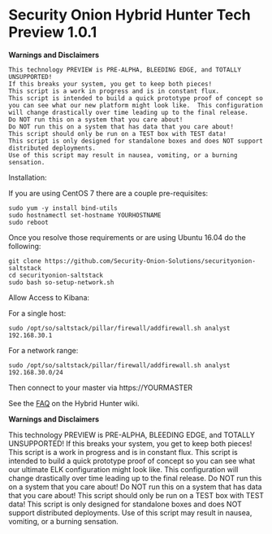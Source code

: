 # Security Onion Hybrid Hunter Tech Preview 1.0.1

**Warnings and Disclaimers**

```
This technology PREVIEW is PRE-ALPHA, BLEEDING EDGE, and TOTALLY UNSUPPORTED!  
If this breaks your system, you get to keep both pieces!  
This script is a work in progress and is in constant flux.  
This script is intended to build a quick prototype proof of concept so you can see what our new platform might look like.  This configuration will change drastically over time leading up to the final release.  
Do NOT run this on a system that you care about!  
Do NOT run this on a system that has data that you care about!  
This script should only be run on a TEST box with TEST data!  
This script is only designed for standalone boxes and does NOT support distributed deployments.  
Use of this script may result in nausea, vomiting, or a burning sensation.  
```

Installation:

If you are using CentOS 7 there are a couple pre-requisites:

```
sudo yum -y install bind-utils
sudo hostnamectl set-hostname YOURHOSTNAME
sudo reboot
```
Once you resolve those requirements or are using Ubuntu 16.04 do the following:

```
git clone https://github.com/Security-Onion-Solutions/securityonion-saltstack
cd securityonion-saltstack
sudo bash so-setup-network.sh
```
Allow Access to Kibana:

For a single host:
```
sudo /opt/so/saltstack/pillar/firewall/addfirewall.sh analyst 192.168.30.1
```
For a network range:
```
sudo /opt/so/saltstack/pillar/firewall/addfirewall.sh analyst 192.168.30.0/24
```
Then connect to your master via https://YOURMASTER

See the [FAQ](https://github.com/Security-Onion-Solutions/securityonion-saltstack/wiki/FAQ) on the Hybrid Hunter wiki.

**Warnings and Disclaimers**

This technology PREVIEW is PRE-ALPHA, BLEEDING EDGE, and TOTALLY UNSUPPORTED!
If this breaks your system, you get to keep both pieces!
This script is a work in progress and is in constant flux.
This script is intended to build a quick prototype proof of concept so you can see what our ultimate ELK configuration might look like.  This configuration will change drastically over time leading up to the final release.
Do NOT run this on a system that you care about!
Do NOT run this on a system that has data that you care about!
This script should only be run on a TEST box with TEST data!
This script is only designed for standalone boxes and does NOT support distributed deployments.
Use of this script may result in nausea, vomiting, or a burning sensation.
